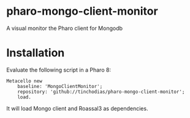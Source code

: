 # pharo-mongo-client-monitor

A visual monitor the Pharo client for Mongodb


# Installation

Evaluate the following script in a Pharo 8:

~~~Smalltalk
Metacello new
    baseline: 'MongoClientMonitor';
    repository: 'github://tinchodias/pharo-mongo-client-monitor';
    load.
~~~

It will load Mongo client and Roassal3 as dependencies.
